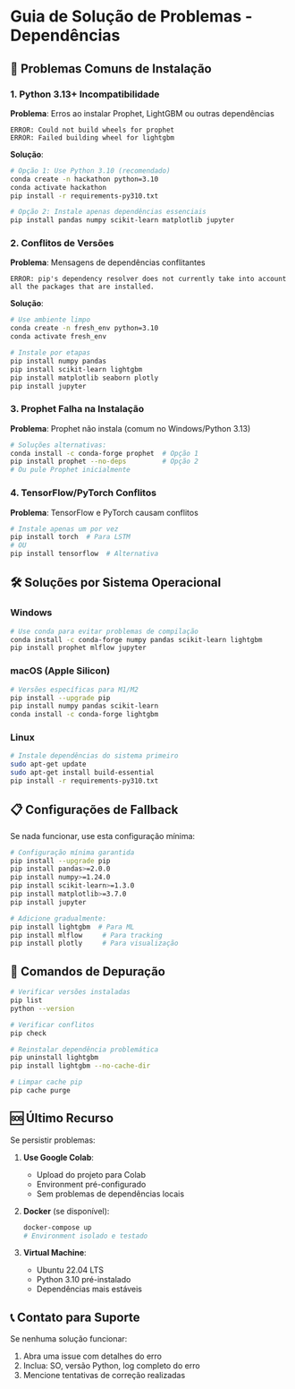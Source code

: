 # Guia de Solução de Problemas - Dependências

## 🚨 Problemas Comuns de Instalação

### 1. **Python 3.13+ Incompatibilidade**

**Problema**: Erros ao instalar Prophet, LightGBM ou outras dependências
```
ERROR: Could not build wheels for prophet
ERROR: Failed building wheel for lightgbm
```

**Solução**:
```bash
# Opção 1: Use Python 3.10 (recomendado)
conda create -n hackathon python=3.10
conda activate hackathon
pip install -r requirements-py310.txt

# Opção 2: Instale apenas dependências essenciais
pip install pandas numpy scikit-learn matplotlib jupyter
```

### 2. **Conflitos de Versões**

**Problema**: Mensagens de dependências conflitantes
```
ERROR: pip's dependency resolver does not currently take into account all the packages that are installed.
```

**Solução**:
```bash
# Use ambiente limpo
conda create -n fresh_env python=3.10
conda activate fresh_env

# Instale por etapas
pip install numpy pandas
pip install scikit-learn lightgbm
pip install matplotlib seaborn plotly
pip install jupyter
```

### 3. **Prophet Falha na Instalação**

**Problema**: Prophet não instala (comum no Windows/Python 3.13)
```bash
# Soluções alternativas:
conda install -c conda-forge prophet  # Opção 1
pip install prophet --no-deps         # Opção 2
# Ou pule Prophet inicialmente
```

### 4. **TensorFlow/PyTorch Conflitos**

**Problema**: TensorFlow e PyTorch causam conflitos
```bash
# Instale apenas um por vez
pip install torch  # Para LSTM
# OU
pip install tensorflow  # Alternativa
```

## 🛠️ Soluções por Sistema Operacional

### Windows
```bash
# Use conda para evitar problemas de compilação
conda install -c conda-forge numpy pandas scikit-learn lightgbm
pip install prophet mlflow jupyter
```

### macOS (Apple Silicon)
```bash
# Versões específicas para M1/M2
pip install --upgrade pip
pip install numpy pandas scikit-learn
conda install -c conda-forge lightgbm
```

### Linux
```bash
# Instale dependências do sistema primeiro
sudo apt-get update
sudo apt-get install build-essential
pip install -r requirements-py310.txt
```

## 📋 Configurações de Fallback

Se nada funcionar, use esta configuração mínima:

```bash
# Configuração mínima garantida
pip install --upgrade pip
pip install pandas>=2.0.0
pip install numpy>=1.24.0
pip install scikit-learn>=1.3.0
pip install matplotlib>=3.7.0
pip install jupyter

# Adicione gradualmente:
pip install lightgbm  # Para ML
pip install mlflow     # Para tracking
pip install plotly     # Para visualização
```

## 🔧 Comandos de Depuração

```bash
# Verificar versões instaladas
pip list
python --version

# Verificar conflitos
pip check

# Reinstalar dependência problemática
pip uninstall lightgbm
pip install lightgbm --no-cache-dir

# Limpar cache pip
pip cache purge
```

## 🆘 Último Recurso

Se persistir problemas:

1. **Use Google Colab**:
   - Upload do projeto para Colab
   - Environment pré-configurado
   - Sem problemas de dependências locais

2. **Docker** (se disponível):
   ```bash
   docker-compose up
   # Environment isolado e testado
   ```

3. **Virtual Machine**:
   - Ubuntu 22.04 LTS
   - Python 3.10 pré-instalado
   - Dependências mais estáveis

## 📞 Contato para Suporte

Se nenhuma solução funcionar:
1. Abra uma issue com detalhes do erro
2. Inclua: SO, versão Python, log completo do erro
3. Mencione tentativas de correção realizadas